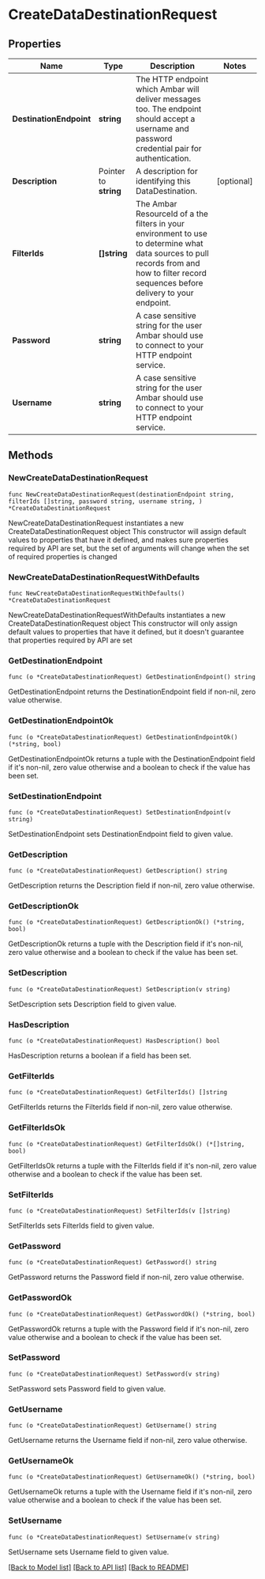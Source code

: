 # CreateDataDestinationRequest

## Properties

Name | Type | Description | Notes
------------ | ------------- | ------------- | -------------
**DestinationEndpoint** | **string** | The HTTP endpoint which Ambar will deliver messages too. The endpoint should accept a username and password credential pair for authentication. | 
**Description** | Pointer to **string** | A description for identifying this DataDestination. | [optional] 
**FilterIds** | **[]string** | The Ambar ResourceId of a the filters in your environment to use to determine what data sources to pull records from and how to filter record sequences before delivery to your endpoint. | 
**Password** | **string** | A case sensitive string for the user Ambar should use to connect to your HTTP endpoint service. | 
**Username** | **string** | A case sensitive string for the user Ambar should use to connect to your HTTP endpoint service. | 

## Methods

### NewCreateDataDestinationRequest

`func NewCreateDataDestinationRequest(destinationEndpoint string, filterIds []string, password string, username string, ) *CreateDataDestinationRequest`

NewCreateDataDestinationRequest instantiates a new CreateDataDestinationRequest object
This constructor will assign default values to properties that have it defined,
and makes sure properties required by API are set, but the set of arguments
will change when the set of required properties is changed

### NewCreateDataDestinationRequestWithDefaults

`func NewCreateDataDestinationRequestWithDefaults() *CreateDataDestinationRequest`

NewCreateDataDestinationRequestWithDefaults instantiates a new CreateDataDestinationRequest object
This constructor will only assign default values to properties that have it defined,
but it doesn't guarantee that properties required by API are set

### GetDestinationEndpoint

`func (o *CreateDataDestinationRequest) GetDestinationEndpoint() string`

GetDestinationEndpoint returns the DestinationEndpoint field if non-nil, zero value otherwise.

### GetDestinationEndpointOk

`func (o *CreateDataDestinationRequest) GetDestinationEndpointOk() (*string, bool)`

GetDestinationEndpointOk returns a tuple with the DestinationEndpoint field if it's non-nil, zero value otherwise
and a boolean to check if the value has been set.

### SetDestinationEndpoint

`func (o *CreateDataDestinationRequest) SetDestinationEndpoint(v string)`

SetDestinationEndpoint sets DestinationEndpoint field to given value.


### GetDescription

`func (o *CreateDataDestinationRequest) GetDescription() string`

GetDescription returns the Description field if non-nil, zero value otherwise.

### GetDescriptionOk

`func (o *CreateDataDestinationRequest) GetDescriptionOk() (*string, bool)`

GetDescriptionOk returns a tuple with the Description field if it's non-nil, zero value otherwise
and a boolean to check if the value has been set.

### SetDescription

`func (o *CreateDataDestinationRequest) SetDescription(v string)`

SetDescription sets Description field to given value.

### HasDescription

`func (o *CreateDataDestinationRequest) HasDescription() bool`

HasDescription returns a boolean if a field has been set.

### GetFilterIds

`func (o *CreateDataDestinationRequest) GetFilterIds() []string`

GetFilterIds returns the FilterIds field if non-nil, zero value otherwise.

### GetFilterIdsOk

`func (o *CreateDataDestinationRequest) GetFilterIdsOk() (*[]string, bool)`

GetFilterIdsOk returns a tuple with the FilterIds field if it's non-nil, zero value otherwise
and a boolean to check if the value has been set.

### SetFilterIds

`func (o *CreateDataDestinationRequest) SetFilterIds(v []string)`

SetFilterIds sets FilterIds field to given value.


### GetPassword

`func (o *CreateDataDestinationRequest) GetPassword() string`

GetPassword returns the Password field if non-nil, zero value otherwise.

### GetPasswordOk

`func (o *CreateDataDestinationRequest) GetPasswordOk() (*string, bool)`

GetPasswordOk returns a tuple with the Password field if it's non-nil, zero value otherwise
and a boolean to check if the value has been set.

### SetPassword

`func (o *CreateDataDestinationRequest) SetPassword(v string)`

SetPassword sets Password field to given value.


### GetUsername

`func (o *CreateDataDestinationRequest) GetUsername() string`

GetUsername returns the Username field if non-nil, zero value otherwise.

### GetUsernameOk

`func (o *CreateDataDestinationRequest) GetUsernameOk() (*string, bool)`

GetUsernameOk returns a tuple with the Username field if it's non-nil, zero value otherwise
and a boolean to check if the value has been set.

### SetUsername

`func (o *CreateDataDestinationRequest) SetUsername(v string)`

SetUsername sets Username field to given value.



[[Back to Model list]](../README.md#documentation-for-models) [[Back to API list]](../README.md#documentation-for-api-endpoints) [[Back to README]](../README.md)



